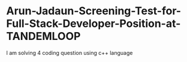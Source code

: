 # Arun-Jadaun-Screening-Test-for-Full-Stack-Developer-Position-at-TANDEMLOOP
I am solving 4 coding question using c++ language
